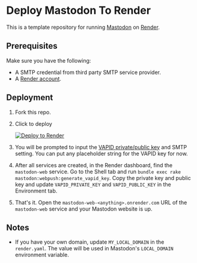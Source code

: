 # Deploy Mastodon To Render
This is a template repository for running [Mastodon](https://joinmastodon.org/) on [Render](https://render.com/).

## Prerequisites
Make sure you have the following:
- A SMTP credential from third party SMTP service provider.
- A [Render account](https://dashboard.render.com/register).

## Deployment
1. Fork this repo.
2. Click to deploy

   [![Deploy to Render](http://render.com/images/deploy-to-render-button.svg)](https://render.com/deploy)

3. You will be prompted to input the [VAPID private/public key](https://blog.mozilla.org/services/2016/04/04/using-vapid-with-webpush/) and SMTP setting. You can put any placeholder string for the VAPID key for now.
4. After all services are created, in the Render dashboard, find the `mastodon-web` service. Go to the Shell tab and run `bundle exec rake mastodon:webpush:generate_vapid_key`. Copy the private key and public key and update `VAPID_PRIVATE_KEY` and `VAPID_PUBLIC_KEY` in the Environment tab.
5. That's it. Open the `mastodon-web-<anything>.onrender.com` URL of the `mastodon-web` service and your Mastodon website is up. 

## Notes
- If you have your own domain, update `MY_LOCAL_DOMAIN` in the `render.yaml`. The value will be used in Mastodon's `LOCAL_DOMAIN` environment variable.